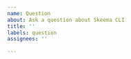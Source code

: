 ```yaml
---
name: Question
about: Ask a question about Skeema CLI
title: ''
labels: question
assignees: ''

---
```


<!-- Please refer to the Contributing link in the sidebar for guidance. -->

